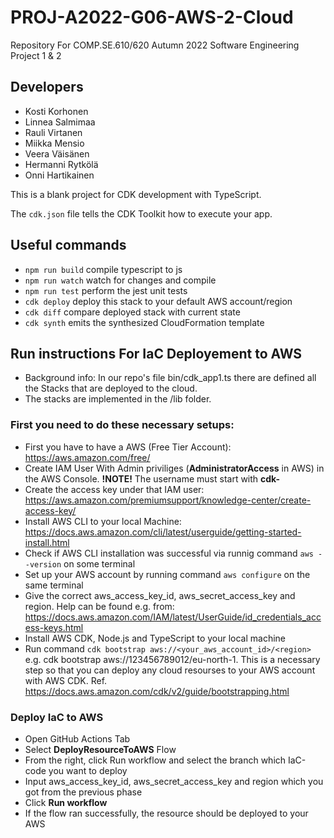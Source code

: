 # PROJ-A2022-G06-AWS-2-Cloud
Repository For COMP.SE.610/620 Autumn 2022 Software Engineering Project 1 &amp; 2

## Developers
* Kosti Korhonen
* Linnea Salmimaa
* Rauli Virtanen
* Miikka Mensio
* Veera Väisänen
* Hermanni Rytkölä
* Onni Hartikainen

This is a blank project for CDK development with TypeScript.

The `cdk.json` file tells the CDK Toolkit how to execute your app.

## Useful commands

* `npm run build`   compile typescript to js
* `npm run watch`   watch for changes and compile
* `npm run test`    perform the jest unit tests
* `cdk deploy`      deploy this stack to your default AWS account/region
* `cdk diff`        compare deployed stack with current state
* `cdk synth`       emits the synthesized CloudFormation template

## Run instructions For IaC Deployement to AWS
* Background info: In our repo's file bin/cdk_app1.ts there are defined all the Stacks that are deployed to the cloud.
* The stacks are implemented in the /lib folder. 

### First you need to do these necessary setups:

* First you have to have a AWS (Free Tier Account): https://aws.amazon.com/free/
* Create IAM User With Admin priviliges (**AdministratorAccess** in AWS) in the AWS Console. **!NOTE!** The username must start with **cdk-**
* Create the access key under that IAM user: https://aws.amazon.com/premiumsupport/knowledge-center/create-access-key/
* Install AWS CLI to your local Machine: https://docs.aws.amazon.com/cli/latest/userguide/getting-started-install.html
* Check if AWS CLI installation was successful via runnig command `aws --version` on some terminal
* Set up your AWS account by running command `aws configure` on the same terminal
* Give the correct aws_access_key_id, aws_secret_access_key and region. Help can be found e.g. from: https://docs.aws.amazon.com/IAM/latest/UserGuide/id_credentials_access-keys.html
* Install AWS CDK, Node.js and TypeScript to your local machine
* Run command `cdk bootstrap aws://<your_aws_account_id>/<region>` e.g. cdk bootstrap aws://123456789012/eu-north-1. This is a necessary step so that you can deploy any cloud resourses to your AWS account with AWS CDK. Ref. https://docs.aws.amazon.com/cdk/v2/guide/bootstrapping.html

### Deploy IaC to AWS
* Open GitHub Actions Tab
* Select **DeployResourceToAWS** Flow
* From the right, click Run workflow and select the branch which IaC-code you want to deploy
* Input aws_access_key_id, aws_secret_access_key and region which you got from the previous phase
* Click **Run workflow**
* If the flow ran successfully, the resource should be deployed to your AWS

